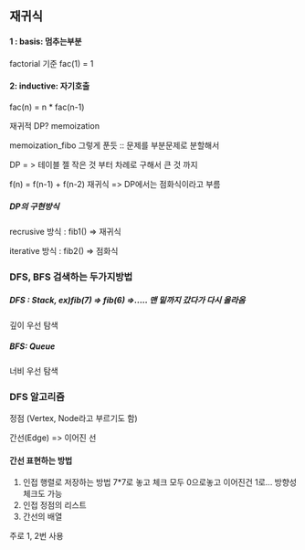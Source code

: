 ## 재귀식

#### 1 : basis: 멈추는부분

factorial 기준 fac(1) = 1

#### 2: inductive: 자기호출

fac(n) = n * fac(n-1)



재귀적 DP? memoization

memoization_fibo 그렇게 푼듯 :: 문제를 부분문제로 분할해서 

DP    = > 테이블 젤 작은 것 부터 차례로 구해서 큰 것 까지 



f(n) = f(n-1) + f(n-2)  재귀식     =>   DP에서는 점화식이라고 부름



##### DP의 구현방식 

recrusive 방식 : fib1()    => 재귀식

iterative 방식 : fib2() => 점화식



### DFS, BFS 검색하는 두가지방법

##### DFS : Stack, ex)fib(7)   => fib(6) =>..... 맨 밑까지 갔다가 다시 올라옴

깊이 우선 탐색  



#####  BFS: Queue

너비 우선 탐색



### DFS 알고리즘

정점 (Vertex,   Node라고 부르기도 함)

간선(Edge)  => 이어진 선



#### 간선 표현하는 방법 

1. 인접 행렬로 저장하는 방법      7*7로 놓고 체크 모두 0으로놓고 이어진건 1로... 방향성 체크도 가능
2. 인접 정점의 리스트    
3. 간선의 배열 

주로 1, 2번 사용 

































